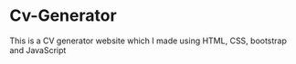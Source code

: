 # Cv-Generator
This is a CV generator website which I made using HTML, CSS, bootstrap and JavaScript
